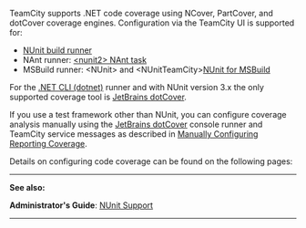 [//]: # (title: Configuring .NET Code Coverage)
[//]: # (auxiliary-id: Configuring .NET Code Coverage)

TeamCity supports .NET code coverage using NCover, PartCover, and dotCover coverage engines. Configuration via the TeamCity UI is supported for:
* [NUnit build runner](nunit.md)
* NAnt runner: [&lt;nunit2&gt; NAnt task](nunit-for-nant-build-runner.md)
* MSBuild runner: &lt;NUnit&gt; and &lt;NUnitTeamCity&gt;[NUnit for MSBuild](nunit-for-msbuild.md)

For the [.NET CLI (dotnet)](net.md) runner and with NUnit version 3.x the only supported coverage tool is [JetBrains dotCover](jetbrains-dotcover.md).

If you use a test framework other than NUnit, you can configure coverage analysis manually using the [JetBrains dotCover](http://www.jetbrains.com/dotcover/) console runner and TeamCity service messages as described in [Manually Configuring Reporting Coverage](manually-configuring-reporting-coverage.md).

Details on configuring code coverage can be found on the following pages:

<toc>
</toc>

 
 __  __

__See also:__

__Administrator's Guide__: [NUnit Support](nunit-support.md)

__ __